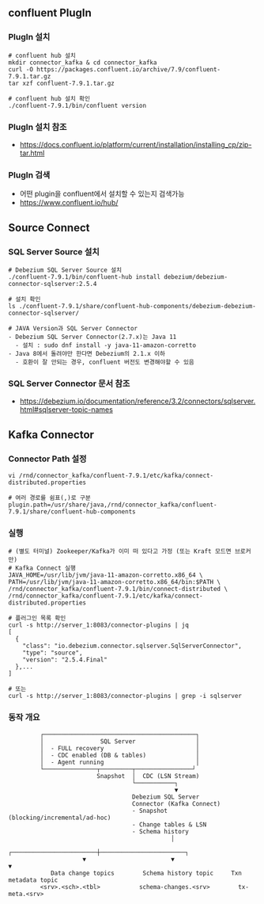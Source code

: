 
## confluent PlugIn
### PlugIn 설치
```aiignore
# confluent hub 설치
mkdir connector_kafka & cd connector_kafka
curl -O https://packages.confluent.io/archive/7.9/confluent-7.9.1.tar.gz
tar xzf confluent-7.9.1.tar.gz

# confluent hub 설치 확인
./confluent-7.9.1/bin/confluent version
```

### PlugIn 설치 참조
- https://docs.confluent.io/platform/current/installation/installing_cp/zip-tar.html

### PlugIn 검색
- 어떤 plugin을 confluent에서 설치할 수 있는지 검색가능
- https://www.confluent.io/hub/


## Source Connect
### SQL Server Source 설치
```aiignore
# Debezium SQL Server Source 설치
./confluent-7.9.1/bin/confluent-hub install debezium/debezium-connector-sqlserver:2.5.4

# 설치 확인
ls ./confluent-7.9.1/share/confluent-hub-components/debezium-debezium-connector-sqlserver/

# JAVA Version과 SQL Server Connector
- Debezium SQL Server Connector(2.7.x)는 Java 11
  - 설치 : sudo dnf install -y java-11-amazon-corretto
- Java 8에서 돌려야만 한다면 Debezium의 2.1.x 이하
  - 호환이 잘 안되는 경우, confluent 버전도 변경해야할 수 있음
```

### SQL Server Connector 문서 참조
- https://debezium.io/documentation/reference/3.2/connectors/sqlserver.html#sqlserver-topic-names


## Kafka Connector
### Connector Path 설정
```aiignore
vi /rnd/connector_kafka/confluent-7.9.1/etc/kafka/connect-distributed.properties

# 여러 경로를 쉼표(,)로 구분
plugin.path=/usr/share/java,/rnd/connector_kafka/confluent-7.9.1/share/confluent-hub-components
```

### 실행
```aiignore
# (별도 터미널) Zookeeper/Kafka가 이미 떠 있다고 가정 (또는 Kraft 모드면 브로커만)
# Kafka Connect 실행
JAVA_HOME=/usr/lib/jvm/java-11-amazon-corretto.x86_64 \
PATH=/usr/lib/jvm/java-11-amazon-corretto.x86_64/bin:$PATH \
/rnd/connector_kafka/confluent-7.9.1/bin/connect-distributed \
/rnd/connector_kafka/confluent-7.9.1/etc/kafka/connect-distributed.properties

# 플러그인 목록 확인
curl -s http://server_1:8083/connector-plugins | jq
[
  {
    "class": "io.debezium.connector.sqlserver.SqlServerConnector",
    "type": "source",
    "version": "2.5.4.Final"
  },...
]

# 또는 
curl -s http://server_1:8083/connector-plugins | grep -i sqlserver
```

### 동작 개요
```aiignore
         ┌───────────────────────────────────────────┐
         │                SQL Server                 │
         │  - FULL recovery                          │
         │  - CDC enabled (DB & tables)              │
         │  - Agent running                          │
         └───────────────┬─────────┬────────────────┘
                         Snapshot  │  CDC (LSN Stream)
                                   └───────────┐
                                               ▼
                                   Debezium SQL Server
                                   Connector (Kafka Connect)
                                   - Snapshot (blocking/incremental/ad-hoc)
                                   - Change tables & LSN
                                   - Schema history
                                              │
                     ┌────────────────────────┼────────────────────────┐
                     ▼                        ▼                        ▼
            Data change topics        Schema history topic     Txn metadata topic
         <srv>.<sch>.<tbl>           schema-changes.<srv>        tx-meta.<srv>
```